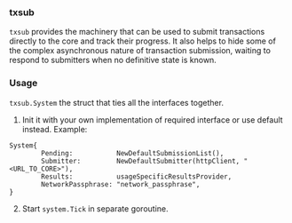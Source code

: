 ### txsub
`txsub` provides the machinery that can be used to submit transactions directly to the core and track their progress.  It also helps to hide some of the complex asynchronous nature of transaction submission, waiting to respond to submitters when no definitive state is known.

### Usage
`txsub.System` the struct that ties all the interfaces together.
1. Init it with your own implementation of required interface or use default instead. Example:
```
System{
		Pending:           NewDefaultSubmissionList(),
		Submitter:         NewDefaultSubmitter(httpClient, "<URL_TO_CORE>"),
        Results:           usageSpecificResultsProvider,
        NetworkPassphrase: "network_passphrase",
}
```
2. Start `system.Tick` in separate goroutine.